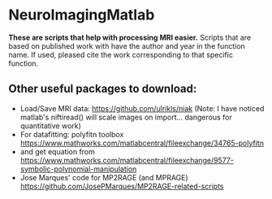 # NeuroImagingMatlab

**These are scripts that help with processing MRI easier.**
Scripts that are based on published work with have the author and year in the function name. If used, pleased cite the work corresponding to that specific function. 

## Other useful packages to download:
- Load/Save MRI data: https://github.com/ulrikls/niak (Note: I have noticed matlab's niftiread() will scale images on import... dangerous for quantitative work)
- For datafitting: polyfitn toolbox https://www.mathworks.com/matlabcentral/fileexchange/34765-polyfitn
- and get equation from https://www.mathworks.com/matlabcentral/fileexchange/9577-symbolic-polynomial-manipulation
- Jose Marques' code for MP2RAGE (and MPRAGE) https://github.com/JosePMarques/MP2RAGE-related-scripts
